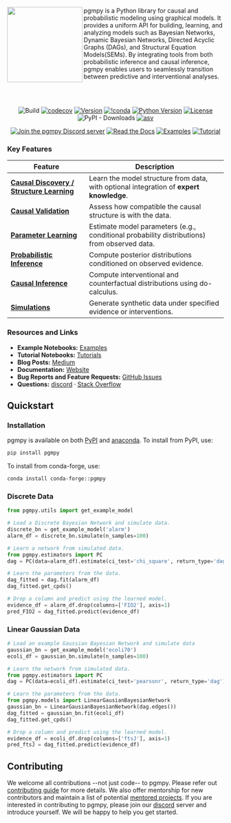 <div>

<a href="https://www.pgmpy.org"><img src="https://raw.githubusercontent.com/pgmpy/pgmpy/dev/logo/logo_color.png" width="175" align="left" /></a>
pgmpy is a Python library for causal and probabilistic modeling using graphical models. It provides a uniform API for building, learning, and analyzing models such as Bayesian Networks, Dynamic Bayesian Networks, Directed Acyclic Graphs (DAGs), and Structural Equation Models(SEMs). By integrating tools from both probabilistic inference and causal inference, pgmpy enables users to seamlessly transition between predictive and interventional analyses.
</div>

<br/>
<br/>

<div align="center">

![Build](https://github.com/pgmpy/pgmpy/actions/workflows/ci.yml/badge.svg?branch=dev)
[![codecov](https://codecov.io/gh/pgmpy/pgmpy/branch/dev/graph/badge.svg?token=UaJMCdHaEF)](https://codecov.io/gh/pgmpy/pgmpy)
[![Version](https://img.shields.io/pypi/v/pgmpy?color=blue)](https://pypi.org/project/pgmpy/)
[![!conda](https://img.shields.io/conda/vn/conda-forge/pgmpy)](https://anaconda.org/conda-forge/pgmpy) [![Python Version](https://img.shields.io/pypi/pyversions/pgmpy.svg?color=blue)](https://pypi.org/project/pgmpy/)
[![License](https://img.shields.io/github/license/pgmpy/pgmpy)](https://github.com/pgmpy/pgmpy/blob/dev/LICENSE)
![PyPI - Downloads](https://img.shields.io/pypi/dm/pgmpy)
[![asv](http://img.shields.io/badge/benchmarked%20by-asv-blue.svg?style=flat)](http://pgmpy.org/pgmpy-benchmarks/)

</div>

<div align="center">

[![Join the pgmpy Discord server](https://img.shields.io/badge/Discord-7289DA?style=for-the-badge&logo=discord&logoColor=white)](https://discord.gg/DRkdKaumBs)
[![Read the Docs](https://img.shields.io/badge/-Docs-blue?style=for-the-badge&logo=Read-the-Docs&logoColor=white&link=https://inseq.org)](https://pgmpy.org)
[![Examples](https://img.shields.io/badge/-Examples-orange?style=for-the-badge&logo=Jupyter&logoColor=white&link=https://github.com/pgmpy/pgmpy/tree/dev/examples)](https://github.com/pgmpy/pgmpy/tree/dev/examples)
[![Tutorial](https://img.shields.io/badge/-Tutorial-orange?style=for-the-badge&logo=Jupyter&logoColor=white&link=https://github.com/pgmpy/pgmpy_notebook)](https://github.com/pgmpy/pgmpy_notebook)

</div>

### Key Features

| Feature | Description |
|--------|-------------|
| [**Causal Discovery / Structure Learning**](https://pgmpy.org/examples/Structure%20Learning%20in%20Bayesian%20Networks.html) | Learn the model structure from data, with optional integration of **expert knowledge**. |
| [**Causal Validation**](https://pgmpy.org/metrics/metrics.html) | Assess how compatible the causal structure is with the data. |
| [**Parameter Learning**](https://pgmpy.org/examples/Learning%20Parameters%20in%20Discrete%20Bayesian%20Networks.html) | Estimate model parameters (e.g., conditional probability distributions) from observed data. |
| [**Probabilistic Inference**](https://pgmpy.org/examples/Inference%20in%20Discrete%20Bayesian%20Networks.html) | Compute posterior distributions conditioned on observed evidence. |
| [**Causal Inference**](https://pgmpy.org/examples/Causal%20Inference.html) | Compute interventional and counterfactual distributions using do-calculus. |
| [**Simulations**](https://github.com/pgmpy/pgmpy/blob/dev/examples/Simulating_Data.ipynb) | Generate synthetic data under specified evidence or interventions. |

### Resources and Links
- **Example Notebooks:** [Examples](https://github.com/pgmpy/pgmpy/tree/dev/examples)
- **Tutorial Notebooks:** [Tutorials](https://github.com/pgmpy/pgmpy_notebook)
- **Blog Posts:** [Medium](https://medium.com/@ankurankan_23083)
- **Documentation:** [Website](https://pgmpy.org/)
- **Bug Reports and Feature Requests:** [GitHub Issues](https://github.com/pgmpy/pgmpy/issues)
- **Questions:** [discord](https://discord.gg/DRkdKaumBs) · [Stack Overflow](https://stackoverflow.com/questions/tagged/pgmpy)

## Quickstart

### Installation
pgmpy is available on both [PyPI](https://pypi.org/project/pgmpy/) and [anaconda](https://anaconda.org/conda-forge/pgmpy). To install from PyPI, use:

```bash
pip install pgmpy
```
To install from conda-forge, use:

```bash
conda install conda-forge::pgmpy
```

### Discrete Data
```python
from pgmpy.utils import get_example_model

# Load a Discrete Bayesian Network and simulate data.
discrete_bn = get_example_model('alarm')
alarm_df = discrete_bn.simulate(n_samples=100)

# Learn a network from simulated data.
from pgmpy.estimators import PC
dag = PC(data=alarm_df).estimate(ci_test='chi_square', return_type='dag')

# Learn the parameters from the data.
dag_fitted = dag.fit(alarm_df)
dag_fitted.get_cpds()

# Drop a column and predict using the learned model.
evidence_df = alarm_df.drop(columns=['FIO2'], axis=1)
pred_FIO2 = dag_fitted.predict(evidence_df)
```

### Linear Gaussian Data
```python
# Load an example Gaussian Bayesian Network and simulate data
gaussian_bn = get_example_model('ecoli70')
ecoli_df = gaussian_bn.simulate(n_samples=100)

# Learn the network from simulated data.
from pgmpy.estimators import PC
dag = PC(data=ecoli_df).estimate(ci_test='pearsonr', return_type='dag')

# Learn the parameters from the data.
from pgmpy.models import LinearGausianBayesianNetwork
gaussian_bn = LinearGausianBayesianNetwork(dag.edges())
dag_fitted = gaussian_bn.fit(ecoli_df)
dag_fitted.get_cpds()

# Drop a column and predict using the learned model.
evidence_df = ecoli_df.drop(columns=['ftsJ'], axis=1)
pred_ftsJ = dag_fitted.predict(evidence_df)
```

## Contributing

We welcome all contributions --not just code-- to pgmpy. Please refer out
[contributing guide](https://github.com/pgmpy/pgmpy/blob/dev/Contributing.md)
for more details. We also offer mentorship for new contributors and maintain a
list of potential [mentored
projects](https://github.com/pgmpy/pgmpy/wiki/Mentored-Projects). If you are
interested in contributing to pgmpy, please join our
[discord](https://discord.gg/DRkdKaumBs) server and introduce yourself. We will
be happy to help you get started.
